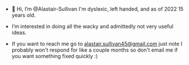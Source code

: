 - 👋 Hi, I’m @Alastair-Sullivan I'm dyslexic, left handed, and as of 2022 15 years old.
- I’m interested in doing all the wacky and admittedly not very useful ideas.

- If you want to reach me go to alastair.sullivan45@gmail.com just note I probably won't respond for like a couple months so don't email me if you want something fixed quickly :)

